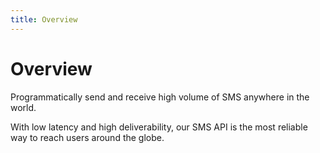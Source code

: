 ```yaml
---
title: Overview
---
```


# Overview

Programmatically send and receive high volume of SMS anywhere in the world.

With low latency and high deliverability, our SMS API is the most reliable way to reach users around the globe.

